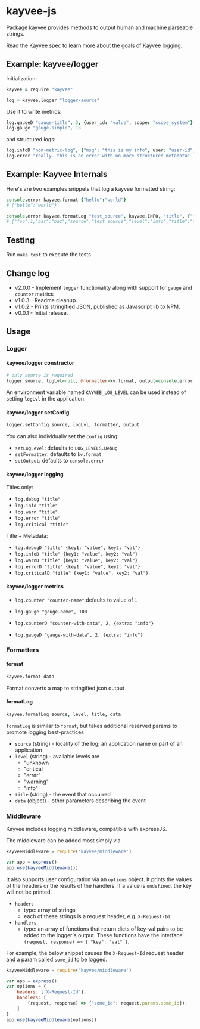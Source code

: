 kayvee-js
=========

Package kayvee provides methods to output human and machine parseable strings.

Read the [Kayvee spec](https://github.com/Clever/kayvee) to learn more about the goals of Kayvee logging.

## Example: kayvee/logger

Initialization:

```coffee
kayvee = require "kayvee"

log = kayvee.logger "logger-source"
```

Use it to write metrics:

```coffee
log.gaugeD "gauge-title", 3, {user_id: "value", scope: "scope_system"}
log.gauge "gauge-simple", 18
```
and structured logs:

```coffee
log.infoD "non-metric-log", {"msg": "this is my info", user: "user-id", group: "group-id"}
log.error "really. this is an error with no more structured metadata"
```

## Example: Kayvee Internals

Here's are two examples snippets that log a kayvee formatted string:

```coffee
console.error kayvee.format {"hello":"world"}
# {"hello":"world"}
```

```coffee
console.error kayvee.formatLog "test_source", kayvee.INFO, "title", {"foo" : 1, "bar" : "baz"}
# {"foo":1,"bar":"baz","source":"test_source","level":"info","title":"title"}
```

## Testing

Run `make test` to execute the tests

## Change log

- v2.0.0 - Implement `logger` functionality along with support for `gauge` and `counter` metrics
- v1.0.3 - Readme cleanup.
- v1.0.2 - Prints stringified JSON, published as Javascript lib to NPM.
- v0.0.1 - Initial release.

## Usage

### Logger

#### kayvee/logger constructor

```coffee
# only source is required
logger source, logLvl=null, @formatter=kv.format, output=console.error
```

An environment variable named `KAYVEE_LOG_LEVEL` can be used instead of setting `logLvl` in the application.

#### kayvee/logger setConfig

```coffee
logger.setConfig source, logLvl, formatter, output
```

You can also individually set the `config` using:

* `setLogLevel`: defaults to `LOG_LEVELS.Debug`
* `setFormatter`: defaults to `kv.format`
* `setOutput`: defaults to `console.error`

#### kayvee/logger logging

Titles only:

* `log.debug "title"`
* `log.info "title"`
* `log.warn "title"`
* `log.error "title"`
* `log.critical "title"`

Title + Metadata:

* `log.debugD "title" {key1: "value", key2: "val"}`
* `log.infoD "title" {key1: "value", key2: "val"}`
* `log.warnD "title" {key1: "value", key2: "val"}`
* `log.errorD "title" {key1: "value", key2: "val"}`
* `log.criticalD "title" {key1: "value", key2: "val"}`

#### kayvee/logger metrics

* `log.counter "counter-name"` defaults to value of `1`
* `log.gauge "gauge-name", 100`

* `log.counterD "counter-with-data", 2, {extra: "info"}`
* `log.gaugeD "gauge-with-data", 2, {extra: "info"}`

### Formatters

#### format

```coffee
kayvee.format data
```
Format converts a map to stringified json output

#### formatLog

```coffee
kayvee.formatLog source, level, title, data
```
`formatLog` is similar to `format`, but takes additional reserved params to promote
logging best-practices

- `source` (string) - locality of the log; an application name or part of an application
- `level` (string) - available levels are
    - "unknown
    - "critical
    - "error"
    - "warning"
    - "info"
- `title` (string) - the event that occurred
- `data` (object) - other parameters describing the event

### Middleware

Kayvee includes logging middleware, compatible with expressJS.

The middleware can be added most simply via

```js
kayveeMiddleware = require('kayvee/middleware')

var app = express()
app.use(kayveeMiddleware())
```

It also supports user configuration via an `options` object.
It prints the values of the headers or the results of the handlers.
If a value is `undefined`, the key will not be printed.

- `headers`
    - type: array of strings
    - each of these strings is a request header, e.g. `X-Request-Id`
- `handlers`
    - type: an array of functions that return dicts of key-val pairs to be added to the logger's output.
        These functions have the interface `(request, response) => { "key": "val" }`.

For example, the below snippet causes the `X-Request-Id` request header and a param called `some_id` to be logged.


```js
kayveeMiddleware = require('kayvee/middleware')

var app = express()
var options = {
    headers: ['X-Request-Id'],
    handlers: [
        (request, response) => {"some_id": request.params.some_id});
    ]
}
app.use(kayveeMiddleware(options))
```
